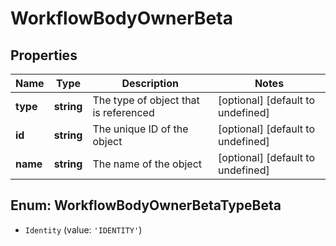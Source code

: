 # WorkflowBodyOwnerBeta

## Properties

Name | Type | Description | Notes
------------ | ------------- | ------------- | -------------
**type** | **string** | The type of object that is referenced | [optional] [default to undefined]
**id** | **string** | The unique ID of the object | [optional] [default to undefined]
**name** | **string** | The name of the object | [optional] [default to undefined]



## Enum: WorkflowBodyOwnerBetaTypeBeta


* `Identity` (value: `'IDENTITY'`)



